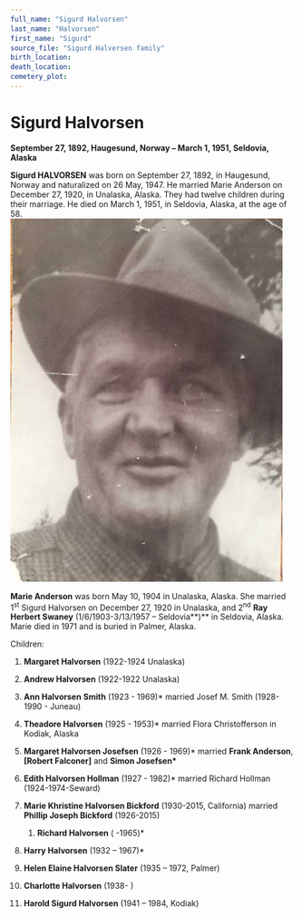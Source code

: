 ```yaml
---
full_name: "Sigurd Halvorsen"
last_name: "Halvorsen"
first_name: "Sigurd"
source_file: "Sigurd Halversen family"
birth_location:
death_location:
cemetery_plot: 
---
```

# Sigurd Halvorsen

**September 27, 1892, Haugesund, Norway – March 1, 1951, Seldovia,
Alaska**

**Sigurd HALVORSEN** was born on September 27, 1892, in Haugesund,
Norway and naturalized on 26 May, 1947. He married Marie Anderson on
December 27, 1920, in Unalaska, Alaska. They had twelve children during
their marriage. He died on March 1, 1951, in Seldovia, Alaska, at the
age of 58.
![](../assets/images/Sigurd%20Halversen%20family/media/image1.jpeg)

**Marie Anderson** was born May 10, 1904 in Unalaska, Alaska. She
married 1<sup>st</sup> Sigurd Halvorsen on December 27, 1920 in
Unalaska, and 2<sup>nd</sup> **Ray Herbert Swaney** (1/6/1903-3/13/1957
– Seldovia**)** in Seldovia, Alaska. Marie died in 1971 and is buried
in Palmer, Alaska.

Children:

1.  **Margaret Halvorsen** (1922-1924 Unalaska)

2.  **Andrew Halvorsen** (1922-1922 Unalaska)

3.  **Ann Halvorsen** **Smith** (1923 - 1969)\* married Josef M. Smith
    (1928-1990 - Juneau)

4.  **Theadore Halvorsen** (1925 - 1953)\* married Flora Christofferson
    in Kodiak, Alaska

5.  **Margaret Halvorsen Josefsen** (1926 - 1969)\* married **Frank
    Anderson**, **\[Robert Falconer\]** and **Simon Josefsen\***

6.  **Edith Halvorsen Hollman** (1927 - 1982)\* married Richard Hollman
    (1924-1974-Seward)

7.  **Marie Khristine Halvorsen Bickford** (1930-2015, California)
    married **Phillip Joseph Bickford** (1926-2015)
    
    1.  **Richard Halvorsen** ( -1965)\*

8.  **Harry Halvorsen** (1932 – 1967)\*

9.  **Helen Elaine Halvorsen Slater** (1935 – 1972, Palmer)

10. **Charlotte Halvorsen** (1938- )

11. **Harold Sigurd Halvorsen** (1941 – 1984, Kodiak)

